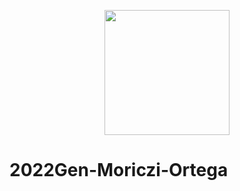 <p align="center"><a><img src="https://images.vexels.com/media/users/3/159255/isolated/preview/2bc54eaf13b173330a904eae4d3ab8b3-ilustracion-del-gen-de-la-cadena-de-adn.png" align="center" width="200"></a></p>

# 2022Gen-Moriczi-Ortega
